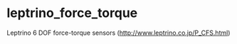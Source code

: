 leptrino_force_torque
=====================

Leptrino 6 DOF force-torque sensors (http://www.leptrino.co.jp/P_CFS.html)
